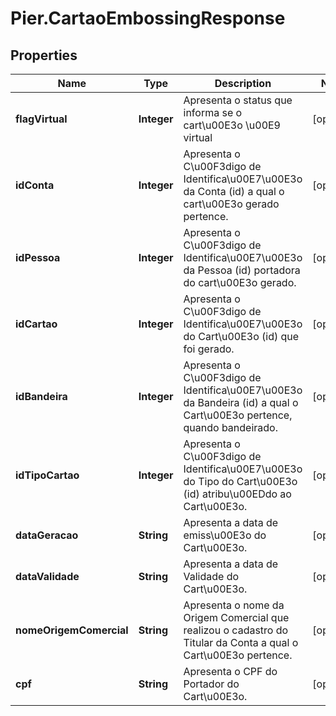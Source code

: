 # Pier.CartaoEmbossingResponse

## Properties
Name | Type | Description | Notes
------------ | ------------- | ------------- | -------------
**flagVirtual** | **Integer** | Apresenta o status que informa se o cart\u00E3o \u00E9 virtual  | [optional] 
**idConta** | **Integer** | Apresenta o C\u00F3digo de Identifica\u00E7\u00E3o da Conta (id) a qual o cart\u00E3o gerado pertence. | [optional] 
**idPessoa** | **Integer** | Apresenta o C\u00F3digo de Identifica\u00E7\u00E3o da Pessoa (id) portadora do cart\u00E3o gerado. | [optional] 
**idCartao** | **Integer** | Apresenta o C\u00F3digo de Identifica\u00E7\u00E3o do Cart\u00E3o (id) que foi gerado. | [optional] 
**idBandeira** | **Integer** | Apresenta o C\u00F3digo de Identifica\u00E7\u00E3o da Bandeira (id) a qual o Cart\u00E3o pertence, quando bandeirado. | [optional] 
**idTipoCartao** | **Integer** | Apresenta o C\u00F3digo de Identifica\u00E7\u00E3o do Tipo do Cart\u00E3o (id) atribu\u00EDdo ao Cart\u00E3o. | [optional] 
**dataGeracao** | **String** | Apresenta a data de emiss\u00E3o do Cart\u00E3o. | [optional] 
**dataValidade** | **String** | Apresenta a data de Validade do Cart\u00E3o. | [optional] 
**nomeOrigemComercial** | **String** | Apresenta o nome da Origem Comercial que realizou o cadastro do Titular da Conta a qual o Cart\u00E3o pertence. | [optional] 
**cpf** | **String** | Apresenta o CPF do Portador do Cart\u00E3o. | [optional] 


